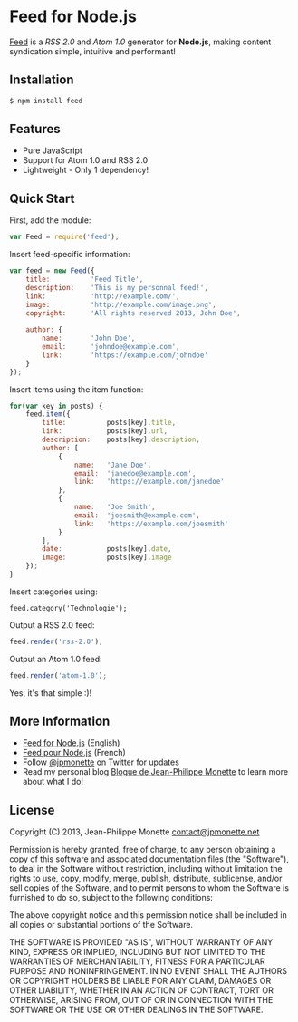 # Feed for Node.js

[Feed](http://projets.jpmonette.net/en/feed) is a *RSS 2.0* and *Atom 1.0* generator for **Node.js**, making content syndication simple, intuitive and performant!

## Installation

```bash
$ npm install feed
```

## Features

* Pure JavaScript
* Support for Atom 1.0 and RSS 2.0
* Lightweight - Only 1 dependency!

## Quick Start

First, add the module:

```js
var Feed = require('feed');
```

Insert feed-specific information:

```js
var feed = new Feed({
    title:          'Feed Title',
    description:    'This is my personnal feed!',
    link:           'http://example.com/',
    image:          'http://example.com/image.png',
    copyright:      'All rights reserved 2013, John Doe',
    
    author: {
        name:       'John Doe',
        email:      'johndoe@example.com',
        link:       'https://example.com/johndoe'
    }
});
```

Insert items using the item function:

```js
for(var key in posts) {
    feed.item({
        title:          posts[key].title,
        link:           posts[key].url,
        description:    posts[key].description,
        author: [
            {
                name:   'Jane Doe',
                email:  'janedoe@example.com',
                link:   'https://example.com/janedoe'
            },
            {
                name:   'Joe Smith',
                email:  'joesmith@example.com',
                link:   'https://example.com/joesmith'
            }
        ],
        date:           posts[key].date,
        image:          posts[key].image
    });
}
```

Insert categories using:

```
feed.category('Technologie');
```

Output a RSS 2.0 feed:

```js
feed.render('rss-2.0');
```

Output an Atom 1.0 feed:

```js
feed.render('atom-1.0');
```

Yes, it's that simple :)!

## More Information

* [Feed for Node.js](http://projets.jpmonette.net/en/feed) (English)
* [Feed pour Node.js](http://projets.jpmonette.net/feed) (French)
* Follow [@jpmonette](https://twitter.com/jpmonette) on Twitter for updates
* Read my personal blog [Blogue de Jean-Philippe Monette](http://blogue.jpmonette.net/) to learn more about what I do!

## License

Copyright (C) 2013, Jean-Philippe Monette <contact@jpmonette.net>

Permission is hereby granted, free of charge, to any person obtaining a copy of this software and associated documentation files (the "Software"), to deal in the Software without restriction, including without limitation the rights to use, copy, modify, merge, publish, distribute, sublicense, and/or sell copies of the Software, and to permit persons to whom the Software is furnished to do so, subject to the following conditions:

The above copyright notice and this permission notice shall be included in all copies or substantial portions of the Software.

THE SOFTWARE IS PROVIDED "AS IS", WITHOUT WARRANTY OF ANY KIND, EXPRESS OR IMPLIED, INCLUDING BUT NOT LIMITED TO THE WARRANTIES OF MERCHANTABILITY, FITNESS FOR A PARTICULAR PURPOSE AND NONINFRINGEMENT. IN NO EVENT SHALL THE AUTHORS OR COPYRIGHT HOLDERS BE LIABLE FOR ANY CLAIM, DAMAGES OR OTHER LIABILITY, WHETHER IN AN ACTION OF CONTRACT, TORT OR OTHERWISE, ARISING FROM, OUT OF OR IN CONNECTION WITH THE SOFTWARE OR THE USE OR OTHER DEALINGS IN THE SOFTWARE.